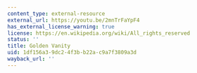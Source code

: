 ```yaml
---
content_type: external-resource
external_url: https://youtu.be/2mnTrFaYpF4
has_external_license_warning: true
license: https://en.wikipedia.org/wiki/All_rights_reserved
status: ''
title: Golden Vanity
uid: 1df156a3-9dc2-4f3b-b22a-c9a7f3809a3d
wayback_url: ''
---
```


